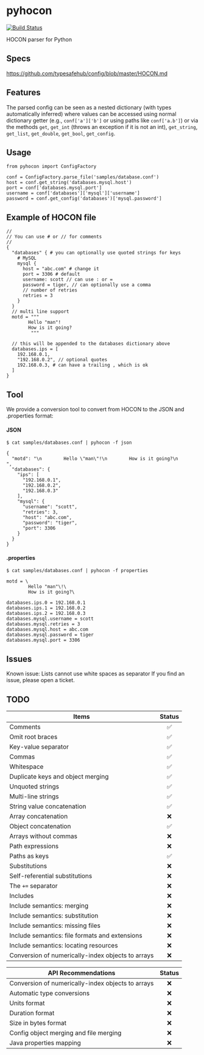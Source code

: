 pyhocon
=======

[![Build Status](https://travis-ci.org/chimpler/pyhocon.svg)](https://travis-ci.org/chimpler/pyhocon)

HOCON parser for Python

## Specs

https://github.com/typesafehub/config/blob/master/HOCON.md

## Features
The parsed config can be seen as a nested dictionary (with types automatically inferred) where values can be accessed using normal
dictionary getter (e.g., `conf['a']['b']` or using paths like `conf['a.b']`) or via the methods `get`, `get_int` (throws an exception
if it is not an int), `get_string`, `get_list`, `get_double`, `get_bool`, `get_config`.

## Usage

    from pyhocon import ConfigFactory
    
    conf = ConfigFactory.parse_file('samples/database.conf')
    host = conf.get_string('databases.mysql.host')
    port = conf['databases.mysql.port']
    username = conf['databases']['mysql']['username']
    password = conf.get_config('databases')['mysql.password']

## Example of HOCON file

    //
    // You can use # or // for comments
    //
    {
      "databases" { # you can optionally use quoted strings for keys
        # MySQL
        mysql {
          host = "abc.com" # change it
          port = 3306 # default
          username: scott // can use : or =
          password = tiger, // can optionally use a comma
          // number of retries
          retries = 3
        }
      }
      // multi line support
      motd = """
            Hello "man"!
            How is it going?
             """
             
      // this will be appended to the databases dictionary above
      databases.ips = [
        192.168.0.1,
        "192.168.0.2", // optional quotes
        192.168.0.3, # can have a trailing , which is ok
      ]
    }

## Tool

We provide a conversion tool to convert from HOCON to the JSON and .properties format:

####  JSON

    $ cat samples/databases.conf | pyhocon -f json
    
    {
      "motd": "\n        Hello \"man\"!\n        How is it going?\n         ",
      "databases": {
        "ips": [
          "192.168.0.1",
          "192.168.0.2",
          "192.168.0.3"
        ],
        "mysql": {
          "username": "scott",
          "retries": 3,
          "host": "abc.com",
          "password": "tiger",
          "port": 3306
        }
      }
    }    

####  .properties

    $ cat samples/databases.conf | pyhocon -f properties

    motd = \
            Hello "man"\!\
            How is it going?\
    
    databases.ips.0 = 192.168.0.1
    databases.ips.1 = 192.168.0.2
    databases.ips.2 = 192.168.0.3
    databases.mysql.username = scott
    databases.mysql.retries = 3
    databases.mysql.host = abc.com
    databases.mysql.password = tiger
    databases.mysql.port = 3306

## Issues

Known issue: Lists cannot use white spaces as separator
If you find an issue, please open a ticket.
  
## TODO

Items                                  | Status
-------------------------------------- | :-----:
Comments                               | :white_check_mark:
Omit root braces                       | :white_check_mark:
Key-value separator                    | :white_check_mark:
Commas                                 | :white_check_mark:
Whitespace                             | :white_check_mark:
Duplicate keys and object merging      | :white_check_mark:
Unquoted strings                       | :white_check_mark:
Multi-line strings                     | :white_check_mark:
String value concatenation             | :white_check_mark:
Array concatenation                    | :x:
Object concatenation                   | :white_check_mark:
Arrays without commas                  | :x:
Path expressions                       | :x:
Paths as keys                          | :white_check_mark:
Substitutions                          | :x:
Self-referential substitutions         | :x:
The `+=` separator                     | :x:
Includes                               | :x:
Include semantics: merging             | :x:
Include semantics: substitution        | :x:
Include semantics: missing files       | :x:
Include semantics: file formats and extensions     | :x:
Include semantics: locating resources              | :x:
Conversion of numerically-index objects to arrays  | :x:

API Recommendations                                        | Status
---------------------------------------------------------- | :----:
Conversion of numerically-index objects to arrays          | :x:
Automatic type conversions                                 | :x:
Units format                                               | :x:
Duration format                                            | :x:
Size in bytes format                                       | :x:
Config object merging and file merging                     | :x:
Java properties mapping                                    | :x:
